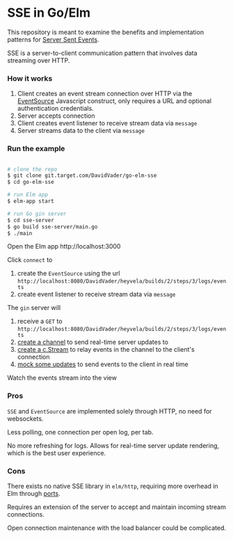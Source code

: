 # SSE in Go/Elm

This repository is meant to examine the benefits and implementation patterns for [Server Sent Events](https://medium.com/conectric-networks/a-look-at-server-sent-events-54a77f8d6ff7).

SSE is a server-to-client communication pattern that involves data streaming over HTTP. 

### How it works

1. Client creates an event stream connection over HTTP via the [EventSource](https://developer.mozilla.org/en-US/docs/Web/API/EventSource) Javascript construct, only requires a URL and optional authentication credentials.
1. Server accepts connection
1. Client creates event listener to receive stream data via `message`
1. Server streams data to the client via `message`

### Run the example

```bash

# clone the repo
$ git clone git.target.com/DavidVader/go-elm-sse
$ cd go-elm-sse

# run Elm app
$ elm-app start

# run Go gin server
$ cd sse-server
$ go build sse-server/main.go
$ ./main

```

Open the Elm app http://localhost:3000

Click `connect` to 

1. create the `EventSource` using the url `http://localhost:8080/DavidVader/heyvela/builds/2/steps/3/logs/events`
1. create event listener to receive stream data via `message`

The `gin` server will

1. receive a `GET` to `http://localhost:8080/DavidVader/heyvela/builds/2/steps/3/logs/events`
1. [create a channel]() to send real-time server updates to
1. [create a c.Stream]() to relay events in the channel to the client's connection
1. [mock some updates]() to send events to the client in real time

Watch the events stream into the view

### Pros

`SSE` and `EventSource` are implemented solely through HTTP, no need for websockets.

Less polling, one connection per open log, per tab.

No more refreshing for logs. Allows for real-time server update rendering, which is the best user experience.

### Cons

There exists no native SSE library in `elm/http`, requiring more overhead in Elm through [ports](https://guide.elm-lang.org/interop/ports.html).

Requires an extension of the server to accept and maintain incoming stream connections.

Open connection maintenance with the load balancer could be complicated.

